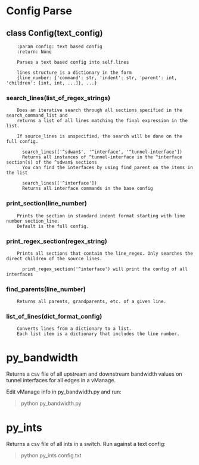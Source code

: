 # Config Parse

## class Config(text_config)

        :param config: text based config
        :return: None

        Parses a text based config into self.lines

        lines structure is a dictionary in the form
        {line_number: {'command': str, 'indent': str, 'parent': int, 'children': [int, int, ...]}, ...}


### search_lines(list_of_regex_strings)

        Does an iterative search through all sections specified in the search_command_list and
        returns a list of all lines matching the final expression in the list.

        If source_lines is unspecified, the search will be done on the full config.

          search_lines(['^sdwan$', '^interface', '^tunnel-interface'])
          Returns all instances of ^tunnel-interface in the ^interface section(s) of the ^sdwan$ sections
          You can find the interfaces by using find_parent on the items in the list

          search_lines(['^interface'])
          Returns all interface commands in the base config

### print_section(line_number)

    
        Prints the section in standard indent format starting with line number section_line.
        Default is the full config.
        
### print_regex_section(regex_string)

        Prints all sections that contain the line_regex. Only searches the direct children of the source lines.

          print_regex_section('^interface') will print the config of all interfaces
    
### find_parents(line_number)
    
        Returns all parents, grandparents, etc. of a given line.

### list_of_lines(dict_format_config)

        Converts lines from a dictionary to a list.
        Each list item is a dictionary that includes the line number.

# py_bandwidth

Returns a csv file of all upstream and downstream bandwidth values on tunnel interfaces for all edges in a vManage.

Edit vManage info in py_bandwidth.py and run:

> python py_bandwidth.py

# py_ints

Returns a csv file of all ints in a switch.  Run against a text config:

> python py_ints config.txt
